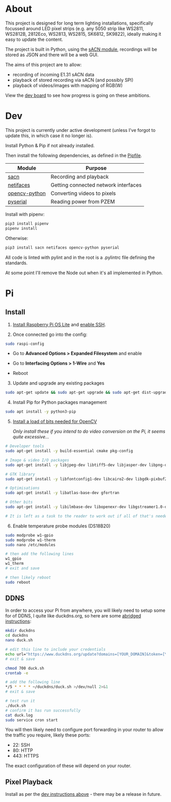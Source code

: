 # About

This project is designed for long term lighting installations, specifically focussed around LED pixel strips (e.g. any 5050 strip like WS2811, WS2812B, 2812Eco, WS2813, WS2815, SK6812, SK9822), ideally making it easy to update the content.

The project is built in Python, using the [sACN module](https://github.com/Hundemeier/sacn), recordings will be stored as JSON and there will be a web GUI.

The aims of this project are to allow:
- recording of incoming E1.31 sACN data
- playback of stored recording via sACN (and possibly SPI)
- playback of videos/images with mapping of RGB(W)

View the [dev board](https://github.com/garethnunns/PixelPlayback/projects/1) to see how progress is going on these ambitions.

# Dev

This project is currently under active development (unless I've forgot to update this, in which case it no longer is).

Install Python & Pip if not already installed.

Then install the following dependencies, as defined in the [Pipfile](./Pipfile).

Module | Purpose
--- | ---
[sacn](https://pypi.org/project/sacn/) | Recording and playback
[netifaces](https://pypi.org/project/netifaces/) | Getting connected network interfaces
[opencv-python](https://pypi.org/project/opencv-python/) | Converting videos to pixels
[pyserial](https://pypi.org/project/pyserial/) | Reading power from PZEM

Install with pipenv:
````bash
pip3 install pipenv
pipenv install
````

Otherwise:
````bash
pip3 install sacn netifaces opencv-python pyserial
````

All code is linted with pylint and in the root is a .pylintrc file defining the standards.

At some point I'll remove the Node out when it's all implemented in Python.

# Pi

## Install

1. [Install Raspberry Pi OS Lite](https://www.raspberrypi.org/documentation/installation/installing-images/) and [enable SSH](https://www.raspberrypi.org/documentation/remote-access/ssh/).

2. Once connected go into the config:

````bash
sudo raspi-config
````

- Go to **Advanced Options > Expanded Filesystem** and enable

- Go to **Interfacing Options > 1-Wire** and **Yes**

- Reboot

3. Update and upgrade any existing packages

````bash
sudo apt-get update && sudo apt-get upgrade && sudo apt-get dist-upgrade
````

4. Install Pip for Python packages management
````bash
sudo apt install -y python3-pip
````

5. [Install a load of bits needed for OpenCV](https://www.pyimagesearch.com/2019/09/16/install-opencv-4-on-raspberry-pi-4-and-raspbian-buster/)

    _Only install these if you intend to do video conversion on the Pi, it seems quite excessive..._

````bash
# Developer tools
sudo apt-get install -y build-essential cmake pkg-config

# Image & video I/O packages
sudo apt-get install -y libjpeg-dev libtiff5-dev libjasper-dev libpng-dev libavcodec-dev libavformat-dev libswscale-dev libv4l-dev libxvidcore-dev libx264-dev

# GTK library
sudo apt-get install -y libfontconfig1-dev libcairo2-dev libgdk-pixbuf2.0-dev libpango1.0-dev libgtk2.0-dev libgtk-3-dev

# Optimisations
sudo apt-get install -y libatlas-base-dev gfortran

# Other bits
sudo apt-get install -y libilmbase-dev libopenexr-dev libgstreamer1.0-dev

# It is left as a task to the reader to work out if all of that's needed...
````

6. Enable temperature probe modules (DS18B20)

````bash
sudo modprobe w1-gpio
sudo modprobe w1-therm
sudo nano /etc/modules

# then add the following lines
w1_gpio
w1_therm
# exit and save

# then likely reboot
sudo reboot
````

## DDNS

In order to access your Pi from anywhere, you will likely need to setup some for of DDNS, I quite like duckdns.org, so here are some [abridged instructions](https://www.wundertech.net/how-to-setup-duckdns-on-a-raspberry-pi/):

````bash
mkdir duckdns
cd duckdns
nano duck.sh

# edit this line to include your credentials
echo url="https://www.duckdns.org/update?domains=[YOUR_DOMAIN]&token=[YOUR_TOKEN]&ip=" | curl -k -o ~/duckdns/duck.log -K -
# exit & save

chmod 700 duck.sh
crontab -e

# add the following line
*/5 * * * * ~/duckdns/duck.sh >/dev/null 2>&1
# exit & save

# test run it
./duck.sh
# confirm it has run successfully
cat duck.log
sudo service cron start
````

You will then likely need to configure port forwarding in your router to allow the traffic you require, likely these ports:
- 22: SSH
- 80: HTTP
- 443: HTTPS

The exact configuration of these will depend on your router.

## Pixel Playback

Install as per the [dev instructions above](#dev) - there may be a release in future.